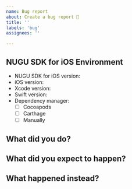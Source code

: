 ```yaml
---
name: Bug report
about: Create a bug report 🐛
title: ''
labels: 'bug'
assignees: ''

---
```


## NUGU SDK for iOS Environment

- NUGU SDK for iOS version:
- iOS version:
- Xcode version:
- Swift version:
- Dependency manager:
  - [ ] Cocoapods
  - [ ] Carthage
  - [ ] Manually

## What did you do?

## What did you expect to happen?

## What happened instead?

